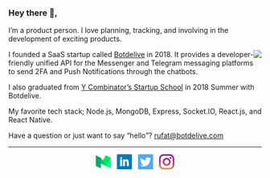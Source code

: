 ### Hey there 👋,

I’m a product person. I love planning, tracking, and involving in the development of exciting products.

<p>
  <a href="https://botdelive.com"><img align='right' src="https://botdelive.com/images/logo.png"></a>
</p>

I founded a SaaS startup called [Botdelive](https://botdelive.com) in 2018. It provides a developer-friendly unified API for the Messenger and Telegram messaging platforms to send 2FA and Push Notifications through the chatbots.

I also graduated from [Y Combinator’s Startup School](https://www.startupschool.org/companies/botdelive) in 2018 Summer with Botdelive.

My favorite tech stack; Node.js, MongoDB, Express, Socket.IO, React.js, and React Native.

Have a question or just want to say “hello”? [rufat@botdelive.com](mailto:rufat@botdelive.com)

 ---

<p align='center'>
  <a href="https://medium.com/@rufatmammadli"><img height="30" src="https://github.com/rufat/rufat/blob/master/medium.png?raw=true"></a>&nbsp;&nbsp;
  <a href="https://www.linkedin.com/in/rufatmammadli"><img height="30" src="https://github.com/rufat/rufat/blob/master/linkedin.png?raw=true"></a>&nbsp;&nbsp;
  <a href="https://twitter.com/rufatmammadli"><img height="30" src="https://github.com/rufat/rufat/blob/master/twitter.png?raw=true"></a>&nbsp;&nbsp;
  <a href="https://www.instagram.com/rufat.mammadli"><img height="30" src="https://github.com/rufat/rufat/blob/master/instagram.jpg?raw=true"></a>
</p>

